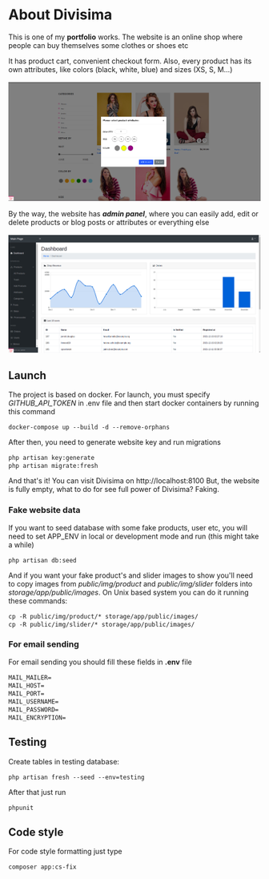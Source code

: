 # About Divisima

This is one of my **portfolio** works.
The website is an online shop where people can buy themselves some clothes or shoes etc

It has product cart, convenient checkout form.
Also, every product has its own attributes, like colors (black, white, blue) and sizes (XS, S, M...)
<br>
<br>
![shop page](public/readme/shop.png)

By the way, the website has ***admin panel***, where you can easily add, edit or delete products or blog posts or
attributes or everything else
<br>
<br>
![admin panel](public/readme/admin_panel.png)

## Launch
The project is based on docker.
For launch, you must specify *GITHUB_API_TOKEN* in .env file and then start docker containers
by running this command
```
docker-compose up --build -d --remove-orphans
```

After then, you need to generate website key and run migrations
```
php artisan key:generate
php artisan migrate:fresh
```
And that's it! You can visit Divisima on http://localhost:8100
But, the website is fully empty, what to do for see full power of Divisima? Faking.

### Fake website data
If you want to seed database with some fake products, user etc, you will need to set
APP_ENV in local or development mode and run (this might take a while)
```
php artisan db:seed
```
And if you want your fake product's and slider images to show you'll need to copy images from 
*public/img/product* and *public/img/slider* folders into *storage/app/public/images*. On Unix based system you
can do it running these commands:
```
cp -R public/img/product/* storage/app/public/images/
cp -R public/img/slider/* storage/app/public/images/
```

### For email sending
For email sending you should fill these fields in **.env** file
```
MAIL_MAILER=
MAIL_HOST=
MAIL_PORT=
MAIL_USERNAME=
MAIL_PASSWORD=
MAIL_ENCRYPTION=
```

## Testing
Create tables in testing database:
```
php artisan fresh --seed --env=testing
```
After that just run
```
phpunit
```

## Code style
For code style formatting just type
```
composer app:cs-fix
```
